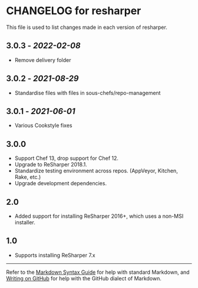 # CHANGELOG for resharper

This file is used to list changes made in each version of resharper.

## 3.0.3 - *2022-02-08*

* Remove delivery folder

## 3.0.2 - *2021-08-29*

* Standardise files with files in sous-chefs/repo-management

## 3.0.1 - *2021-06-01*

* Various Cookstyle fixes

## 3.0.0

* Support Chef 13, drop support for Chef 12.
* Upgrade to ReSharper 2018.1.
* Standardize testing environment across repos.  (AppVeyor, Kitchen, Rake, etc.)
* Upgrade development dependencies.

## 2.0

* Added support for installing ReSharper 2016+, which uses a non-MSI installer.

## 1.0

* Supports installing ReSharper 7.x

* * *

Refer to the [Markdown Syntax Guide](https://daringfireball.net/projects/markdown/syntax) for help with standard Markdown, and [Writing on GitHub](https://help.github.com/categories/writing-on-github/) for help with the GitHub dialect of Markdown.
